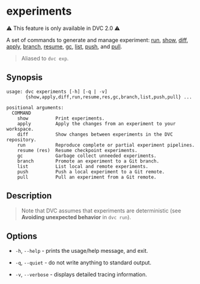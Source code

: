 # experiments

⚠️ This feature is only available in DVC 2.0 ⚠️

A set of commands to generate and manage <abbr>experiment</abbr>:
[run](/doc/command-reference/exp/run), [show](/doc/command-reference/exp/show),
[diff](/doc/command-reference/exp/diff),
[apply](/doc/command-reference/exp/apply),
[branch](/doc/command-reference/exp/branch),
[resume](/doc/command-reference/exp/resume),
[gc](/doc/command-reference/exp/gc), [list](/doc/command-reference/exp/list),
[push](/doc/command-reference/exp/list), and
[pull](/doc/command-reference/exp/pull).

> Aliased to `dvc exp`.

## Synopsis

```usage
usage: dvc experiments [-h] [-q | -v]
       {show,apply,diff,run,resume,res,gc,branch,list,push,pull} ...

positional arguments:
  COMMAND
    show          Print experiments.
    apply         Apply the changes from an experiment to your workspace.
    diff          Show changes between experiments in the DVC repository.
    run           Reproduce complete or partial experiment pipelines.
    resume (res)  Resume checkpoint experiments.
    gc            Garbage collect unneeded experiments.
    branch        Promote an experiment to a Git branch.
    list          List local and remote experiments.
    push          Push a local experiment to a Git remote.
    pull          Pull an experiment from a Git remote.
```

## Description

> Note that DVC assumes that <abbr>experiments</abbr> are deterministic (see
> **Avoiding unexpected behavior** in `dvc run`).

## Options

- `-h`, `--help` - prints the usage/help message, and exit.

- `-q`, `--quiet` - do not write anything to standard output.

- `-v`, `--verbose` - displays detailed tracing information.
